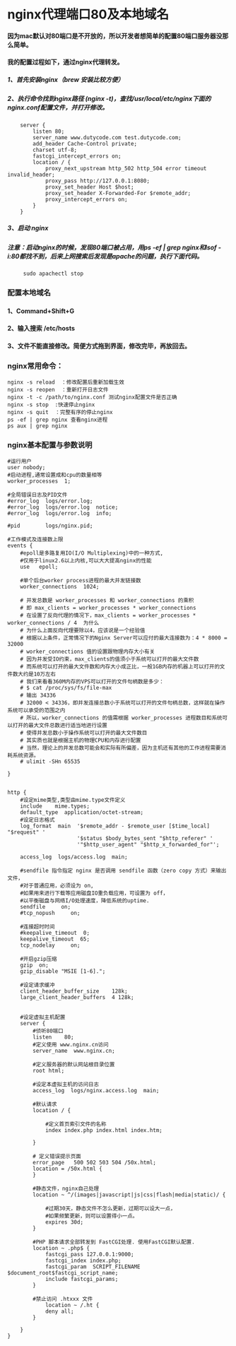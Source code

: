 # nginx代理端口80及本地域名
#### 因为mac默认对80端口是不开放的，所以开发者想简单的配置80端口服务器没那么简单。
#### 我的配置过程如下，通过nginx代理转发。
##### 1、首先安装nginx（brew 安装比较方便）
##### 2、执行命令找到nginx路径 (nginx -t)，查找/usr/local/etc/nginx下面的nginx.conf配置文件，并打开修改。
        server {
            listen 80;
            server_name www.dutycode.com test.dutycode.com;
            add_header Cache-Control private;
            charset utf-8;
            fastcgi_intercept_errors on;
            location / {
                proxy_next_upstream http_502 http_504 error timeout invalid_header;
                proxy_pass http://127.0.0.1:8080;
                proxy_set_header Host $host;
                proxy_set_header X-Forwarded-For $remote_addr;
                proxy_intercept_errors on;
            }
        }
##### 3、启动 nginx
##### 注意：启动nginx的时候，发现80端口被占用，用ps -ef | grep nginx和lsof -i:80都找不到，后来上网搜索后发现是apache的问题，执行下面代码。
         sudo apachectl stop

### 配置本地域名
#### 1、Command+Shift+G
#### 2、输入搜索 /etc/hosts
#### 3、文件不能直接修改。简便方式拖到界面，修改完毕，再放回去。

### nginx常用命令：
    nginx -s reload  ：修改配置后重新加载生效
    nginx -s reopen  ：重新打开日志文件
    nginx -t -c /path/to/nginx.conf 测试nginx配置文件是否正确
    nginx -s stop  :快速停止nginx
    nginx -s quit  ：完整有序的停止nginx
    ps -ef | grep nginx 查看nginx进程
    ps aux | grep nginx
    
### nginx基本配置与参数说明
    #运行用户
    user nobody;
    #启动进程,通常设置成和cpu的数量相等
    worker_processes  1;
     
    #全局错误日志及PID文件
    #error_log  logs/error.log;
    #error_log  logs/error.log  notice;
    #error_log  logs/error.log  info;
     
    #pid        logs/nginx.pid;
     
    #工作模式及连接数上限
    events {
        #epoll是多路复用IO(I/O Multiplexing)中的一种方式,
        #仅用于linux2.6以上内核,可以大大提高nginx的性能
        use   epoll; 
     
        #单个后台worker process进程的最大并发链接数    
        worker_connections  1024;
     
        # 并发总数是 worker_processes 和 worker_connections 的乘积
        # 即 max_clients = worker_processes * worker_connections
        # 在设置了反向代理的情况下，max_clients = worker_processes * worker_connections / 4  为什么
        # 为什么上面反向代理要除以4，应该说是一个经验值
        # 根据以上条件，正常情况下的Nginx Server可以应付的最大连接数为：4 * 8000 = 32000
        # worker_connections 值的设置跟物理内存大小有关
        # 因为并发受IO约束，max_clients的值须小于系统可以打开的最大文件数
        # 而系统可以打开的最大文件数和内存大小成正比，一般1GB内存的机器上可以打开的文件数大约是10万左右
        # 我们来看看360M内存的VPS可以打开的文件句柄数是多少：
        # $ cat /proc/sys/fs/file-max
        # 输出 34336
        # 32000 < 34336，即并发连接总数小于系统可以打开的文件句柄总数，这样就在操作系统可以承受的范围之内
        # 所以，worker_connections 的值需根据 worker_processes 进程数目和系统可以打开的最大文件总数进行适当地进行设置
        # 使得并发总数小于操作系统可以打开的最大文件数目
        # 其实质也就是根据主机的物理CPU和内存进行配置
        # 当然，理论上的并发总数可能会和实际有所偏差，因为主机还有其他的工作进程需要消耗系统资源。
        # ulimit -SHn 65535
     
    }
     
     
    http {
        #设定mime类型,类型由mime.type文件定义
        include    mime.types;
        default_type  application/octet-stream;
        #设定日志格式
        log_format  main  '$remote_addr - $remote_user [$time_local] "$request" '
                          '$status $body_bytes_sent "$http_referer" '
                          '"$http_user_agent" "$http_x_forwarded_for"';
     
        access_log  logs/access.log  main;
     
        #sendfile 指令指定 nginx 是否调用 sendfile 函数（zero copy 方式）来输出文件，
        #对于普通应用，必须设为 on,
        #如果用来进行下载等应用磁盘IO重负载应用，可设置为 off，
        #以平衡磁盘与网络I/O处理速度，降低系统的uptime.
        sendfile     on;
        #tcp_nopush     on;
     
        #连接超时时间
        #keepalive_timeout  0;
        keepalive_timeout  65;
        tcp_nodelay     on;
     
        #开启gzip压缩
        gzip  on;
        gzip_disable "MSIE [1-6].";
     
        #设定请求缓冲
        client_header_buffer_size    128k;
        large_client_header_buffers  4 128k;
     
     
        #设定虚拟主机配置
        server {
            #侦听80端口
            listen    80;
            #定义使用 www.nginx.cn访问
            server_name  www.nginx.cn;
     
            #定义服务器的默认网站根目录位置
            root html;
     
            #设定本虚拟主机的访问日志
            access_log  logs/nginx.access.log  main;
     
            #默认请求
            location / {
                
                #定义首页索引文件的名称
                index index.php index.html index.htm;   
     
            }
     
            # 定义错误提示页面
            error_page   500 502 503 504 /50x.html;
            location = /50x.html {
            }
     
            #静态文件，nginx自己处理
            location ~ ^/(images|javascript|js|css|flash|media|static)/ {
                
                #过期30天，静态文件不怎么更新，过期可以设大一点，
                #如果频繁更新，则可以设置得小一点。
                expires 30d;
            }
     
            #PHP 脚本请求全部转发到 FastCGI处理. 使用FastCGI默认配置.
            location ~ .php$ {
                fastcgi_pass 127.0.0.1:9000;
                fastcgi_index index.php;
                fastcgi_param  SCRIPT_FILENAME  $document_root$fastcgi_script_name;
                include fastcgi_params;
            }
     
            #禁止访问 .htxxx 文件
                location ~ /.ht {
                deny all;
            }
     
        }
    }